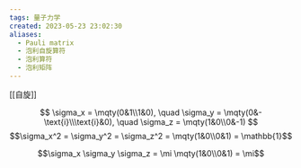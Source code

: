 ```yaml
---
tags: 量子力学
created: 2023-05-23 23:02:30
aliases:
  - Pauli matrix
  - 泡利自旋算符
  - 泡利算符
  - 泡利矩阵
---
```


[[自旋]]



$$
\sigma_x = \mqty(0&1\\1&0),
\quad \sigma_y = \mqty(0&-\text{i}\\\text{i}&0),
\quad \sigma_z = \mqty(1&0\\0&-1)
$$
$$\sigma_x^2 = \sigma_y^2 = \sigma_z^2 = \mqty(1&0\\0&1) = \mathbb{1}$$

$$\sigma_x \sigma_y \sigma_z = \mi \mqty(1&0\\0&1) = \mi$$